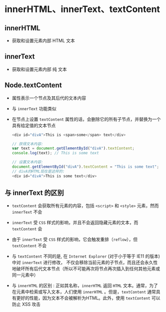 # innerHTML、innerText、textContent

## innerHTML

+ 获取和设置元素内部 HTML 文本

## innerText

+ 获取和设置元素内部 纯 文本

## Node.textContent

+ 属性表示一个节点及其后代的文本内容

+ 与 `innerText` 功能类似

+ 在节点上设置 `textContent` 属性的话，会删除它的所有子节点，并替换为一个具有给定值的文本节点

  ```js
  <div id="divA">This is <span>some</span> text</div>

  // 获得文本内容:
  var text = document.getElementById("divA").textContent;
  console.log(text); // This is some text

  // 设置文本内容:
  document.getElementById("divA").textContent = "This is some text";
  // divA的HTML现在是这样的:
  <div id="divA">This is some text</div>
  ```

## 与 innerText 的区别

+ `textContent` 会获取所有元素的内容，包括 `<script>` 和 `<style>` 元素，然而 `innerText` 不会

+ `innerText` 受 `CSS` 样式的影响，并且不会返回隐藏元素的文本，而 `textContent` 会

+ 由于 `innerText` 受 `CSS` 样式的影响，它会触发重排（`reflow`），但 `textContent` 不会

+ 与 `textContent` 不同的是, 在 `Internet Explorer` (对于小于等于 IE11 的版本) 中对 `innerText` 进行修改， 不仅会移除当前元素的子节点，而且还会永久性地破坏所有后代文本节点（所以不可能再次将节点再次插入到任何其他元素或同一元素中）

+ 与 `innerHTML` 的区别 : 正如其名称，`innerHTML` 返回 `HTML` 文本。通常，为了在元素中检索或写入文本，人们使用 `innerHTML` 。但是，`textContent` 通常具有更好的性能，因为文本不会被解析为HTML。此外，使用 `textContent` 可以防止  XSS 攻击
